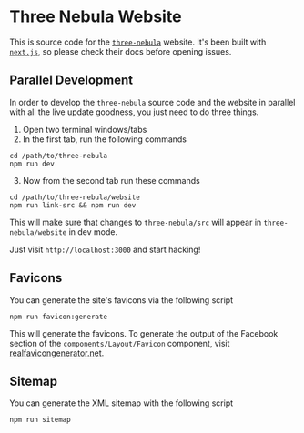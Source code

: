 # Three Nebula Website

This is source code for the [`three-nebula`](https://github.com/creativelifeform/three-nebula) website. It's been built with [`next.js`](https://github.com/zeit/next.js), so please check their docs before opening issues.

## Parallel Development

In order to develop the `three-nebula` source code and the website in parallel with all the live update goodness, you just need to do three things.

1. Open two terminal windows/tabs
2. In the first tab, run the following commands

```
cd /path/to/three-nebula
npm run dev
```

3. Now from the second tab run these commands

```
cd /path/to/three-nebula/website
npm run link-src && npm run dev
```

This will make sure that changes to `three-nebula/src` will appear in `three-nebula/website` in dev mode.

Just visit `http://localhost:3000` and start hacking!

## Favicons

You can generate the site's favicons via the following script

```
npm run favicon:generate
```

This will generate the favicons. To generate the output of the Facebook section of the `components/Layout/Favicon` component, visit [realfavicongenerator.net](https://realfavicongenerator.net/social/).

## Sitemap

You can generate the XML sitemap with the following script

```
npm run sitemap
```
